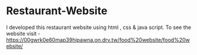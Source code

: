 # Restaurant-Website
I developed this restaurant website using html , css &amp; java script. To see the website visit - https://00gwrk0e60map39hipawna.on.drv.tw/food%20website/food%20website/ 

